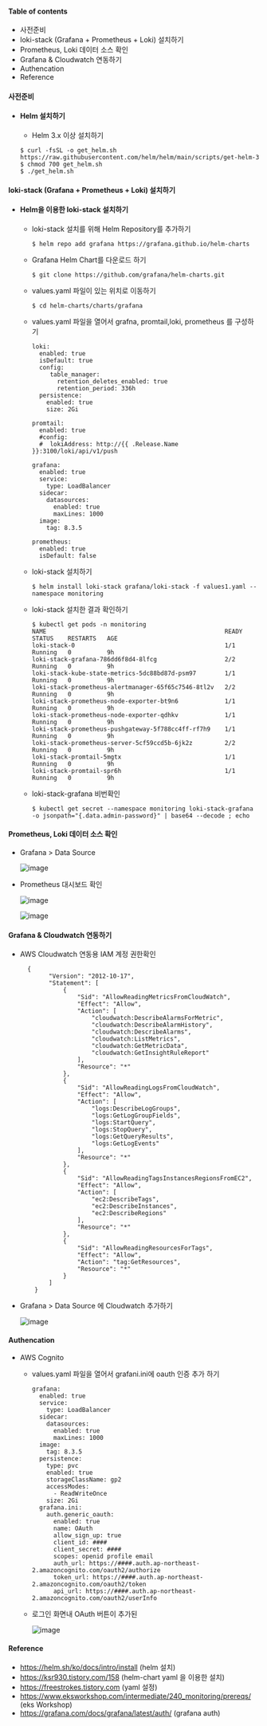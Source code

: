 #### Table of contents
  - 사전준비
  - loki-stack (Grafana + Prometheus + Loki) 설치하기
  - Prometheus, Loki 데이터 소스 확인
  - Grafana & Cloudwatch 연동하기
  - Authencation
  - Reference
#### 사전준비
  - #### Helm 설치하기
    - Helm 3.x 이상 설치하기
    ```
    $ curl -fsSL -o get_helm.sh https://raw.githubusercontent.com/helm/helm/main/scripts/get-helm-3
    $ chmod 700 get_helm.sh
    $ ./get_helm.sh
    ```
#### loki-stack (Grafana + Prometheus + Loki) 설치하기
  - #### Helm을 이용한 loki-stack 설치하기  
    - loki-stack 설치를 위해 Helm Repository를 추가하기
      ```
      $ helm repo add grafana https://grafana.github.io/helm-charts
      ```
    - Grafana Helm Chart를 다운로드 하기
      ```
      $ git clone https://github.com/grafana/helm-charts.git
      ```
    - values.yaml 파일이 있는 위치로 이동하기
      ```
      $ cd helm-charts/charts/grafana
      ```
    - values.yaml 파일을 열어서 grafna, promtail,loki, prometheus 를 구성하기
      ```
      loki:
        enabled: true
        isDefault: true
        config:
           table_manager:
             retention_deletes_enabled: true
             retention_period: 336h
        persistence:
          enabled: true
          size: 2Gi

      promtail:
        enabled: true
        #config:
        #  lokiAddress: http://{{ .Release.Name }}:3100/loki/api/v1/push

      grafana:
        enabled: true
        service:
          type: LoadBalancer
        sidecar:
          datasources:
            enabled: true
            maxLines: 1000
        image:
          tag: 8.3.5

      prometheus:
        enabled: true
        isDefault: false
      ```
    - loki-stack 설치하기
      ```
      $ helm install loki-stack grafana/loki-stack -f values1.yaml --namespace monitoring
      ```
    - loki-stack 설치한 결과 확인하기
      ```
      $ kubectl get pods -n monitoring
      NAME                                                  READY   STATUS    RESTARTS   AGE
      loki-stack-0                                          1/1     Running   0          9h
      loki-stack-grafana-786dd6f8d4-8lfcg                   2/2     Running   0          9h
      loki-stack-kube-state-metrics-5dc88bd87d-psm97        1/1     Running   0          9h
      loki-stack-prometheus-alertmanager-65f65c7546-8tl2v   2/2     Running   0          9h
      loki-stack-prometheus-node-exporter-bt9n6             1/1     Running   0          9h
      loki-stack-prometheus-node-exporter-qdhkv             1/1     Running   0          9h
      loki-stack-prometheus-pushgateway-5f788cc4ff-rf7h9    1/1     Running   0          9h
      loki-stack-prometheus-server-5cf59ccd5b-6jk2z         2/2     Running   0          9h
      loki-stack-promtail-5mgtx                             1/1     Running   0          9h
      loki-stack-promtail-spr6h                             1/1     Running   0          9h
      ```
    - loki-stack-grafana 비번확인
      ```
      $ kubectl get secret --namespace monitoring loki-stack-grafana -o jsonpath="{.data.admin-password}" | base64 --decode ; echo
      ```
#### Prometheus, Loki 데이터 소스 확인
  - Grafana > Data Source 
  
    ![image](https://user-images.githubusercontent.com/80744273/165870105-de446d22-a7bd-4d2a-84b9-36b8f58a247a.png)  
  
  - Prometheus 대시보드 확인

    ![image](https://user-images.githubusercontent.com/80744273/165870177-f965f430-aeb6-438a-a611-7a37d1509fda.png) 

    ![image](https://user-images.githubusercontent.com/80744273/165870351-09a3c65c-cc5f-4999-b905-4d20570c5f3e.png)

#### Grafana & Cloudwatch 연동하기
  - AWS Cloudwatch 연동용 IAM 계정 권한확인
    ```
      {
            "Version": "2012-10-17",
            "Statement": [
                {
                    "Sid": "AllowReadingMetricsFromCloudWatch",
                    "Effect": "Allow",
                    "Action": [
                        "cloudwatch:DescribeAlarmsForMetric",
                        "cloudwatch:DescribeAlarmHistory",
                        "cloudwatch:DescribeAlarms",
                        "cloudwatch:ListMetrics",
                        "cloudwatch:GetMetricData",
                        "cloudwatch:GetInsightRuleReport"
                    ],
                    "Resource": "*"
                },
                {
                    "Sid": "AllowReadingLogsFromCloudWatch",
                    "Effect": "Allow",
                    "Action": [
                        "logs:DescribeLogGroups",
                        "logs:GetLogGroupFields",
                        "logs:StartQuery",
                        "logs:StopQuery",
                        "logs:GetQueryResults",
                        "logs:GetLogEvents"
                    ],
                    "Resource": "*"
                },
                {
                    "Sid": "AllowReadingTagsInstancesRegionsFromEC2",
                    "Effect": "Allow",
                    "Action": [
                        "ec2:DescribeTags",
                        "ec2:DescribeInstances",
                        "ec2:DescribeRegions"
                    ],
                    "Resource": "*"
                },
                {
                    "Sid": "AllowReadingResourcesForTags",
                    "Effect": "Allow",
                    "Action": "tag:GetResources",
                    "Resource": "*"
                }
            ]
        }

    ```
  - Grafana > Data Source 에 Cloudwatch 추가하기
  
    ![image](https://user-images.githubusercontent.com/80744273/165870808-0eeca079-fd87-49c0-9fd9-72c467d4d559.png)

#### Authencation
  - AWS Cognito 
    - values.yaml 파일을 열어서 grafani.ini에 oauth 인증 추가 하기 
      
      ```
      grafana:
        enabled: true
        service:
          type: LoadBalancer
        sidecar:
          datasources:
            enabled: true
            maxLines: 1000
        image:
          tag: 8.3.5
        persistence: 
          type: pvc
          enabled: true
          storageClassName: gp2
          accessModes:
            - ReadWriteOnce
          size: 2Gi
        grafana.ini:
          auth.generic_oauth:
            enabled: true
            name: OAuth
            allow_sign_up: true
            client_id: ####
            client_secret: ####
            scopes: openid profile email
            auth_url: https://####.auth.ap-northeast-2.amazoncognito.com/oauth2/authorize
            token_url: https://####.auth.ap-northeast-2.amazoncognito.com/oauth2/token
            api_url: https://####.auth.ap-northeast-2.amazoncognito.com/oauth2/userInfo    
      ```
    - 로그인 화면내 OAuth 버튼이 추가된 
      
      ![image](https://user-images.githubusercontent.com/80744273/165882048-a1f31733-8d46-4535-a418-a1d81032d3e1.png)

  
#### Reference
  - https://helm.sh/ko/docs/intro/install (helm 설치)
  - https://ksr930.tistory.com/158 (helm-chart yaml 을 이용한 설치)
  - https://freestrokes.tistory.com (yaml 설정)
  - https://www.eksworkshop.com/intermediate/240_monitoring/prereqs/  (eks Workshop)
  - https://grafana.com/docs/grafana/latest/auth/ (grafana auth)
  
